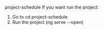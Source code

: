 project-schedule
If you want run the project:
1. Go to cd project-schedule
2. Run the project (ng serve --open)
